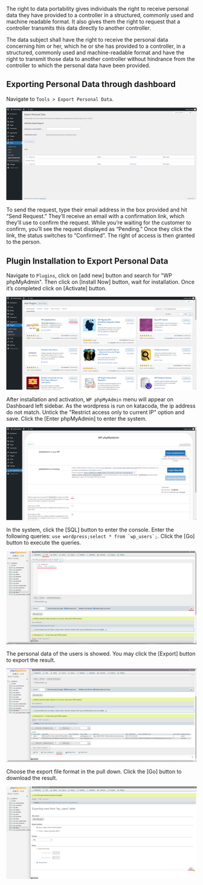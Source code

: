 The right to data portability gives individuals the right to receive personal data they have provided to a controller in a structured, commonly used and machine readable format. It also gives them the right to request that a controller transmits this data directly to another controller.

The data subject shall have the right to receive the personal data concerning him or her, which he or she has provided to a controller, in a structured, commonly used and machine-readable format and have the right to transmit those data to another controller without hindrance from the controller to which the personal data have been provided.

## Exporting Personal Data through dashboard
Navigate to `Tools > Export Personal Data`.

![Confirm_Identity](https://github.com/joey1136/katacoda-scenarios/blob/main/Area-D/images/step1/ConfirmIdentity.png?raw=true)

To send the request, type their email address in the box provided and hit “Send Request.”  They’ll receive an email with a confirmation link, which they’ll use to confirm the request. While you’re waiting for the customer to confirm, you’ll see the request displayed as “Pending.” Once they click the link, the status switches to “Confirmed”. The right of access is then granted to the person.

## Plugin Installation to Export Personal Data

Navigate to `Plugins`, click on [add new] button and search for "WP phpMyAdmin". Then click on [Install Now] button, wait for installation. Once it’s completed click on [Activate] button.

![php1](https://github.com/joey1136/katacoda-scenarios/blob/main/Area-D/images/step5/php1.png?raw=true)

After installation and activation, `WP phpMyAdmin` menu will appear on Dashboard left sidebar. As the wordpress is run on katacoda, the ip address do not match. Untick the "Restrict access only to current IP" option and save. Click the [Enter phpMyAdmin] to enter the system.

![php2](https://github.com/joey1136/katacoda-scenarios/blob/main/Area-D/images/step5/php2.png?raw=true)

In the system, click the [SQL] button to enter the console. Enter the following queries: ``use wordpress;select * from `wp_users`;``. Click the [Go] button to execute the queries.

![php3](https://github.com/joey1136/katacoda-scenarios/blob/main/Area-D/images/step5/php3.png?raw=true)

The personal data of the users is showed. You may click the [Export] button to export the result.

![php4](https://github.com/joey1136/katacoda-scenarios/blob/main/Area-D/images/step5/php4.png?raw=true)

Choose the export file format in the pull down. Click the [Go] button to download the result.

![php5](https://github.com/joey1136/katacoda-scenarios/blob/main/Area-D/images/step5/php5.png?raw=true)
